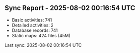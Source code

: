 ## Sync Report - 2025-08-02 00:16:54 UTC

- Basic activities: 741
- Detailed activities: 2
- Database records: 741
- Static maps: 424 files (45M)

Last sync: 2025-08-02 00:16:54 UTC
